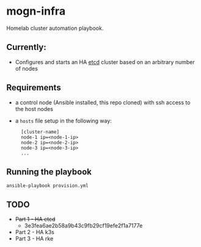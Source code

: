 # mogn-infra
Homelab cluster automation playbook.

## Currently:

- Configures and starts an HA [etcd](https://etcd.io/) cluster based on an arbitrary number of nodes

## Requirements

- a control node (Ansible installed, this repo cloned) with ssh access to the host nodes
- a `hosts` file setup in the following way:
    
        [cluster-name]
        node-1 ip=<node-1-ip>
        node-2 ip=<node-2-ip>
        node-3 ip=<node-3-ip>
        ...
        
## Running the playbook

    ansible-playbook provision.yml

## TODO

- ~~Part 1 - HA etcd~~
    - 3e3fea6ae2b58a9b43c9fb29cf19efe2f1a7177e
- Part 2 - HA k3s
- Part 3 - HA rke
